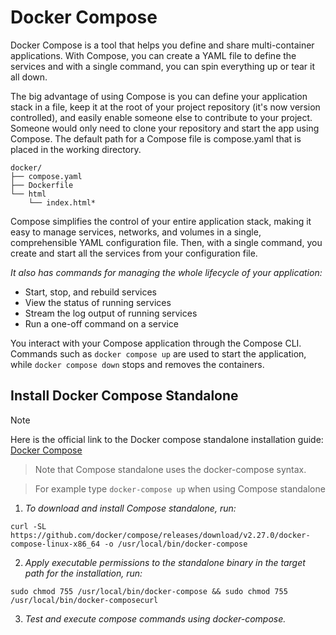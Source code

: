 # Docker Compose
Docker Compose is a tool that helps you define and share multi-container applications. With Compose, you can create a YAML file to define the services and with a single command, you can spin everything up or tear it all down.

The big advantage of using Compose is you can define your application stack in a file, keep it at the root of your project repository (it's now version controlled), and easily enable someone else to contribute to your project. Someone would only need to clone your repository and start the app using Compose. The default path for a Compose file is compose.yaml that is placed in the working directory.

    docker/
    ├── compose.yaml
    ├── Dockerfile
    └── html
        └── index.html*

Compose simplifies the control of your entire application stack, making it easy to manage services, networks, and volumes in a single, comprehensible YAML configuration file. Then, with a single command, you create and start all the services from your configuration file.

*It also has commands for managing the whole lifecycle of your application:*
- Start, stop, and rebuild services
- View the status of running services
- Stream the log output of running services
- Run a one-off command on a service

You  interact with your Compose application through the Compose CLI. Commands such as ```docker compose up``` are used to start the application, while ```docker compose down``` stops and removes the containers.

## Install Docker Compose Standalone
> [!NOTE]
> Here is the official link to the Docker compose standalone installation guide: [Docker Compose](https://docs.docker.com/compose/install/standalone/)

> Note that Compose standalone uses the docker-compose syntax. 

> For example type ```docker-compose up``` when using Compose standalone

1. *To download and install Compose standalone, run:*
```
curl -SL https://github.com/docker/compose/releases/download/v2.27.0/docker-compose-linux-x86_64 -o /usr/local/bin/docker-compose
```

2. *Apply executable permissions to the standalone binary in the target path for the installation, run:*
```
sudo chmod 755 /usr/local/bin/docker-compose && sudo chmod 755 /usr/local/bin/docker-composecurl
```

3. *Test and execute compose commands using docker-compose.*



